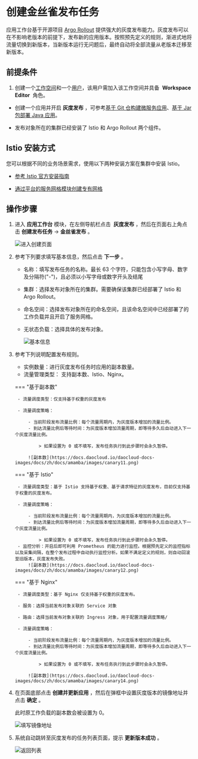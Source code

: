 # 创建金丝雀发布任务

应用工作台基于开源项目 [Argo Rollout](https://argoproj.github.io/argo-rollouts/) 提供强大的灰度发布能力。灰度发布可以在不影响老版本的前提下，发布新的应用版本。按照预先定义的规则，渐进式地将流量切换到新版本，当新版本运行无问题后，最终自动将全部流量从老版本迁移至新版本。

## 前提条件

1. 创建一个[工作空间](../../../ghippo/user-guide/workspace/workspace.md)和一个[用户](../../../ghippo/user-guide/access-control/user.md)，该用户需加入该工作空间并具备  **Workspace Editor**  角色。

- 创建一个应用并开启 **灰度发布** ，可参考[基于 Git 仓构建微服务应用](../wizard/create-app-git.md)、[基于 Jar 包部署 Java 应用](../wizard/jar-java-app.md)。

- 发布对象所在的集群已经安装了 Istio 和 Argo Rollout 两个组件。

## Istio 安装方式

您可以根据不同的业务场景需求，使用以下两种安装方案在集群中安装 Istio。

- [参考 Istio 官方安装指南](https://istio.io/latest/zh/docs/setup/install/)

- [通过平台的服务网格模块创建专有网格](https://docs.daocloud.io/mspider/user-guide/service-mesh/#_1)

## 操作步骤

1. 进入 **应用工作台** 模块，在左侧导航栏点击  **灰度发布** ，然后在页面右上角点击 **创建发布任务** -> **金丝雀发布** 。

    ![进入创建页面](https://docs.daocloud.io/daocloud-docs-images/docs/amamba/images/canary01.png)

2. 参考下列要求填写基本信息，然后点击 **下一步** 。

    - 名称：填写发布任务的名称。最长 63 个字符，只能包含小写字母、数字及分隔符("-")，且必须以小写字母或数字开头及结尾
    - 集群：选择发布对象所在的集群。需要确保该集群已经部署了 Istio 和 Argo Rollout。
    - 命名空间：选择发布对象所在的命名空间，且该命名空间中已经部署了的工作负载并且开启了服务网格。
    - 无状态负载：选择具体的发布对象。

        ![基本信息](https://docs.daocloud.io/daocloud-docs-images/docs/zh/docs/amamba/images/canary10.png)

3. 参考下列说明配置发布规则。
    - 实例数量：进行灰度发布任务时应用的副本数量。
    - 流量管理类型： 支持副本数、Istio、Nginx。

    === "基于副本数"

        - 流量调度类型：仅支持基于权重的灰度发布

        - 流量调度策略：

            - 当前阶段发布流量比例：每个流量周期内，为灰度版本增加的流量比例。
            - 到达流量比例后等待时间：为灰度版本增加流量周期，即等待多久后自动进入下一个灰度流量比例。

                > 如果设置为 0 或不填写，发布任务执行到此步骤时会永久暂停。

            ![副本数](https://docs.daocloud.io/daocloud-docs-images/docs/zh/docs/amamba/images/canary11.png)

    === "基于 Istio"

        - 流量调度类型：基于 Istio 支持基于权重、基于请求特征的灰度发布，目前仅支持基于权重的灰度发布。

        - 流量调度策略：

            - 当前阶段发布流量比例：每个流量周期内，为灰度版本增加的流量比例。
            - 到达流量比例后等待时间：为灰度版本增加流量周期，即等待多久后自动进入下一个灰度流量比例。

                > 如果设置为 0 或不填写，发布任务执行到此步骤时会永久暂停。
        - 监控分析：开启后即可利用 Prometheus 的能力进行监控。根据预先定义的监控指标以及采集间隔，在整个发布过程中自动执行监控分析。如果不满足定义的规则，则自动回滚至旧版本，灰度发布失败。
            ![副本数](https://docs.daocloud.io/daocloud-docs-images/docs/zh/docs/amamba/images/canary12.png)

    === "基于 Nginx"

        - 流量调度类型：基于 Nginx 仅支持基于权重的灰度发布。

        - 服务：选择当前发布对象关联的 Service 对象

        - 路由：选择当前发布对象关联的 Ingress 对象，用于配置流量调度策略/

        - 流量调度策略：

            - 当前阶段发布流量比例：每个流量周期内，为灰度版本增加的流量比例。
            - 到达流量比例后等待时间：为灰度版本增加流量周期，即等待多久后自动进入下一个灰度流量比例。

                > 如果设置为 0 或不填写，发布任务执行到此步骤时会永久暂停。

            ![副本数](https://docs.daocloud.io/daocloud-docs-images/docs/zh/docs/amamba/images/canary14.png)

4. 在页面底部点击 **创建并更新应用** ，然后在弹框中设置灰度版本的镜像地址并点击 **确定** 。

    此时原工作负载的副本数会被设置为 0。

    ![填写镜像地址](https://docs.daocloud.io/daocloud-docs-images/docs/zh/docs/amamba/images/canary15.png)

5. 系统自动跳转至灰度发布的任务列表页面，提示 **更新版本成功** 。

    ![返回列表](https://docs.daocloud.io/daocloud-docs-images/docs/zh/docs/amamba/images/canary16.png)
